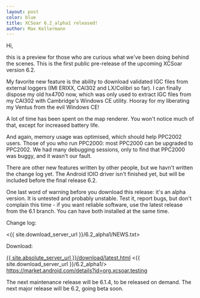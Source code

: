 ```yaml
---
layout: post
color: blue
title: XCSoar 6.2_alpha1 released!
author: Max Kellermann
---
```

Hi,

this is a preview for those who are curious what we've been doing
behind the scenes.  This is the first public pre-release of the
upcoming XCSoar version 6.2.

My favorite new feature is the ability to download validated IGC files
from external loggers (IMI ERIXX, CAI302 and LX/Colibri so far).  I
can finally dispose my old hx4700 now, which was only used to extract
IGC files from my CAI302 with Cambridge's Windows CE utility.  Hooray
for my liberating my Ventus from the evil Windows CE!

A lot of time has been spent on the map renderer.  You won't notice
much of that, except for increased battery life.

And again, memory usage was optimised, which should help PPC2002
users.  Those of you who run PPC2000: most PPC2000 can be upgraded to
PPC2002.  We had many debugging sessions, only to find that PPC2000
was buggy, and it wasn't our fault.

There are other new features written by other people, but we havn't
written the change log yet.  The Android IOIO driver isn't finished
yet, but will be included before the final release 6.2.

One last word of warning before you download this release: it's an
alpha version.  It is untested and probably unstable.  Test it, report
bugs, but don't complain this time - if you want reliable software,
use the latest release from the 6.1 branch.  You can have both
installed at the same time.

Change log:

 <{{ site.download_server_url }}/6.2_alpha1/NEWS.txt>

Download:

 [{{ site.absolute_server_url }}/download/latest.html](/download/latest.html)
 <{{ site.download_server_url }}/6.2_alpha1/>
 <https://market.android.com/details?id=org.xcsoar.testing>

The next maintenance release will be 6.1.4, to be released on demand.
The next major release will be 6.2, going beta soon.
